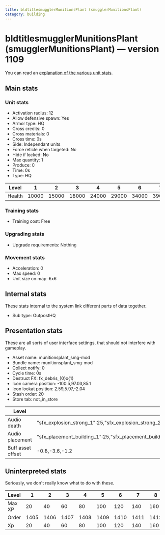 ```yaml
---
title: bldtitlesmugglerMunitionsPlant (smugglerMunitionsPlant)
category: building
---
```


# bldtitlesmugglerMunitionsPlant (smugglerMunitionsPlant) — version 1109

You can read an [explanation  of the various unit stats](unitexplained.md).

## Main stats

### Unit stats

  * Activation radius: 12
  * Allow defensive spawn: Yes
  * Armor type: HQ
  * Cross credits: 0
  * Cross materials: 0
  * Cross time: 0s
  * Side: Independant units
  * Force reticle when targeted: No
  * Hide if locked: No
  * Max quantity: 1
  * Produce: 0
  * Time: 0s
  * Type: HQ

|Level |1    |2    |3    |4    |5    |6    |7    |8    |9    |10   |
|------|-----|-----|-----|-----|-----|-----|-----|-----|-----|-----|
|Health|10000|15000|18000|24000|29000|34000|39000|44000|49000|54000|


### Training stats

  * Training cost: Free

### Upgrading stats

  * Upgrade requirements: Nothing

### Movement stats

  * Acceleration: 0
  * Max speed: 0
  * Unit size on map: 6x6

## Internal stats

These stats internal to the system link different parts of data together.

  * Sub type: OutpostHQ

## Presentation stats

These are all sorts of user interface settings, that should not interfere with gameplay.

  * Asset name: munitionsplant_smg-mod
  * Bundle name: munitionsplant_smg-mod
  * Collect notify: 0
  * Cycle time: 0s
  * Destruct FX: fx_debris_{0}x{1}
  * Icon camera position: -100.5,97.03,85.1
  * Icon lookat position: 2.59,5.97,-2.04
  * Stash order: 20
  * Store tab: not_in_store

|Level            |1                                                                                                                       |2                                                                                                                       |3                                                                                                                       |4                                                                                                                       |5                                                                                                                       |6                                                                                                                       |7                                                                                                                       |8                                                                                                                       |9                                                                                                                       |10                                                                                                                      |
|-----------------|------------------------------------------------------------------------------------------------------------------------|------------------------------------------------------------------------------------------------------------------------|------------------------------------------------------------------------------------------------------------------------|------------------------------------------------------------------------------------------------------------------------|------------------------------------------------------------------------------------------------------------------------|------------------------------------------------------------------------------------------------------------------------|------------------------------------------------------------------------------------------------------------------------|------------------------------------------------------------------------------------------------------------------------|------------------------------------------------------------------------------------------------------------------------|------------------------------------------------------------------------------------------------------------------------|
|Audio death      |"sfx_explosion_strong_1":25,"sfx_explosion_strong_2":25,"sfx_explosion_strong_3":25,"sfx_explosion_strong_4":195        |"sfx_explosion_strong_1":25,"sfx_explosion_strong_2":25,"sfx_explosion_strong_3":25,"sfx_explosion_strong_4":196        |"sfx_explosion_strong_1":25,"sfx_explosion_strong_2":25,"sfx_explosion_strong_3":25,"sfx_explosion_strong_4":197        |"sfx_explosion_strong_1":25,"sfx_explosion_strong_2":25,"sfx_explosion_strong_3":25,"sfx_explosion_strong_4":198        |"sfx_explosion_strong_1":25,"sfx_explosion_strong_2":25,"sfx_explosion_strong_3":25,"sfx_explosion_strong_4":199        |"sfx_explosion_strong_1":25,"sfx_explosion_strong_2":25,"sfx_explosion_strong_3":25,"sfx_explosion_strong_4":200        |"sfx_explosion_strong_1":25,"sfx_explosion_strong_2":25,"sfx_explosion_strong_3":25,"sfx_explosion_strong_4":201        |"sfx_explosion_strong_1":25,"sfx_explosion_strong_2":25,"sfx_explosion_strong_3":25,"sfx_explosion_strong_4":202        |"sfx_explosion_strong_1":25,"sfx_explosion_strong_2":25,"sfx_explosion_strong_3":25,"sfx_explosion_strong_4":203        |"sfx_explosion_strong_1":25,"sfx_explosion_strong_2":25,"sfx_explosion_strong_3":25,"sfx_explosion_strong_4":204        |
|Audio placement  |"sfx_placement_building_1":25,"sfx_placement_building_2":25,"sfx_placement_building_3":25,"sfx_placement_building_4":195|"sfx_placement_building_1":25,"sfx_placement_building_2":25,"sfx_placement_building_3":25,"sfx_placement_building_4":196|"sfx_placement_building_1":25,"sfx_placement_building_2":25,"sfx_placement_building_3":25,"sfx_placement_building_4":197|"sfx_placement_building_1":25,"sfx_placement_building_2":25,"sfx_placement_building_3":25,"sfx_placement_building_4":198|"sfx_placement_building_1":25,"sfx_placement_building_2":25,"sfx_placement_building_3":25,"sfx_placement_building_4":199|"sfx_placement_building_1":25,"sfx_placement_building_2":25,"sfx_placement_building_3":25,"sfx_placement_building_4":200|"sfx_placement_building_1":25,"sfx_placement_building_2":25,"sfx_placement_building_3":25,"sfx_placement_building_4":201|"sfx_placement_building_1":25,"sfx_placement_building_2":25,"sfx_placement_building_3":25,"sfx_placement_building_4":202|"sfx_placement_building_1":25,"sfx_placement_building_2":25,"sfx_placement_building_3":25,"sfx_placement_building_4":203|"sfx_placement_building_1":25,"sfx_placement_building_2":25,"sfx_placement_building_3":25,"sfx_placement_building_4":204|
|Buff asset offset|-0.8,-3.6,-1.2                                                                                                          |-0.8,-3.6,-1.2                                                                                                          |-0.8,-3.6,-1.2                                                                                                          |-1,-3.6,-1.6                                                                                                            |-1.6,-2.4,-1.6                                                                                                          |-1.6,-2.4,-1.6                                                                                                          |-2,-2.2,-2                                                                                                              |-2.6,-1.8,-2.6                                                                                                          |-2.6,-1.8,-2.6                                                                                                          |-2.6,-1.8,-2.6                                                                                                          |


## Uninterpreted stats

Seriously, we don't really know what to do with these.

|Level |1   |2   |3   |4   |5   |6   |7   |8   |9   |10  |
|------|----|----|----|----|----|----|----|----|----|----|
|Max XP|20  |40  |60  |80  |100 |120 |140 |160 |180 |200 |
|Order |1405|1406|1407|1408|1409|1410|1411|1412|1413|1414|
|Xp    |20  |40  |60  |80  |100 |120 |140 |160 |180 |200 |


